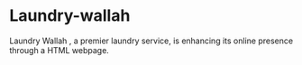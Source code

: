 # Laundry-wallah
Laundry Wallah , a premier laundry service, is enhancing its online presence through a HTML webpage.
